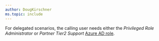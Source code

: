 ```yaml
---
author: DougKirschner
ms.topic: include
---
```


For delegated scenarios, the calling user needs either the *Privileged Role Administrator* or *Partner Tier2 Support* [Azure AD role](/azure/active-directory/roles/permissions-reference?toc=%2Fgraph%2Ftoc.json).